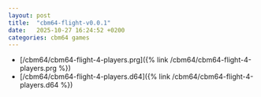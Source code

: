 ```yaml
---
layout: post
title:  "cbm64-flight-v0.0.1"
date:   2025-10-27 16:24:52 +0200
categories: cbm64 games
---
```


- [/cbm64/cbm64-flight-4-players.prg]({% link /cbm64/cbm64-flight-4-players.prg %})
- [/cbm64/cbm64-flight-4-players.d64]({% link /cbm64/cbm64-flight-4-players.d64 %})
